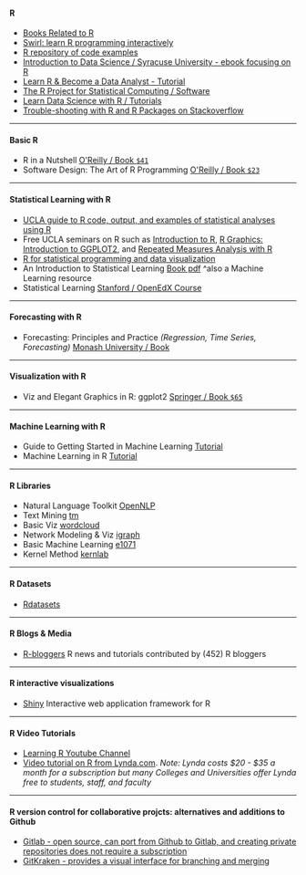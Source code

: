 
#### R

- [Books Related to R](https://www.r-project.org/doc/bib/R-books.html)
- [Swirl: learn R programming interactively](http://swirlstats.com/)
- [R repository of code examples](http://www.uni-kiel.de/psychologie/rexrepos/) 
- [Introduction to Data Science / Syracuse University - ebook focusing on R](http://jsresearch.net/index.html)
- [Learn R & Become a Data Analyst - Tutorial](https://www.datacamp.com/)
- [The R Project for Statistical Computing / Software](http://www.r-project.org/)
- [Learn Data Science with R / Tutorials](https://www.datacamp.com/courses)
- [Trouble-shooting with R and R Packages on Stackoverflow](http://stackoverflow.com/questions/tagged/r) 

---

#### Basic R

 * R in a Nutshell [O'Reilly / Book ```$41```](http://amzn.to/1s54OBf)
 * Software Design: The Art of R Programming [O'Reilly / Book ```$23```](http://amzn.to/1mqzpWw)

---

#### Statistical Learning with R

- [UCLA guide to R code, output, and examples of statistical analyses using R](http://stats.idre.ucla.edu/r/)
- Free UCLA seminars on R such as [Introduction to R](http://stats.idre.ucla.edu/r/seminars/intro/), [R Graphics: Introduction to GGPLOT2](http://stats.idre.ucla.edu/r/seminars/ggplot2_intro/), and [Repeated Measures Analysis with R](http://stats.idre.ucla.edu/r/seminars/repeated-measures-analysis-with-r/)
- [R for statistical programming and data visualization](https://github.com/CSCAR/Resources/wiki/R)
- An Introduction to Statistical Learning [Book pdf](http://www-bcf.usc.edu/~gareth/ISL/ISLR%20First%20Printing.pdf) ^also a Machine Learning resource
- Statistical Learning [Stanford / OpenEdX Course](https://class.stanford.edu/courses/HumanitiesScience/StatLearning/Winter2014/about)
 
 ---

#### Forecasting with R

 * Forecasting: Principles and Practice *(Regression, Time Series, Forecasting)* [Monash University / Book](http://otexts.com/fpp/)

---

#### Visualization with R

 * Viz and Elegant Graphics in R: ggplot2 [Springer / Book ```$65```](http://amzn.to/1fZMXVd)

---

#### Machine Learning with R

 * Guide to Getting Started in Machine Learning [Tutorial](http://abeautifulwww.com/2009/10/11/guide-to-getting-started-in-machine-learning/)
 * Machine Learning in R [Tutorial](http://blog.revolutionanalytics.com/2009/09/machine-learning-in-r-in-a-nutshell.html)

---

#### R Libraries

 * Natural Language Toolkit [OpenNLP](http://cran.r-project.org/web/packages/openNLP/index.html)
 * Text Mining [tm](http://cran.r-project.org/web/packages/tm/index.html)
 * Basic Viz [wordcloud](http://cran.r-project.org/web/packages/wordcloud/index.html)
 * Network Modeling & Viz [igraph](http://cran.r-project.org/web/packages/igraph/index.html)
 * Basic Machine Learning [e1071](http://cran.r-project.org/web/packages/e1071/index.html)
 * Kernel Method [kernlab](http://cran.r-project.org/web/packages/kernlab/index.html)

---

#### R Datasets

 * [Rdatasets](http://vincentarelbundock.github.io/Rdatasets/)

---

#### R Blogs & Media

 * [R-bloggers](http://www.r-bloggers.com/) R news and tutorials contributed by (452) R bloggers

---

#### R interactive visualizations 

 * [Shiny](http://shiny.rstudio.com/) Interactive web application framework for R
 
 ---

#### R Video Tutorials

- [Learning R Youtube Channel](https://www.youtube.com/user/TheLearnR/featured)
- [Video tutorial on R from Lynda.com](https://www.lynda.com/R-tutorials/R-Statistics-Essential-Training/142447-2.html).
_Note: Lynda costs $20 - $35 a month for a subscription but many Colleges and Universities offer Lynda free to students, staff, and faculty_

---

#### R version control for collaborative projcts: alternatives and additions to Github
- [Gitlab - open source, can port from Github to Gitlab, and creating private repositories does not require a subscription](https://gitlab.com)
- [GitKraken - provides a visual interface for branching and merging](https://www.gitkraken.com/features)

